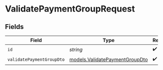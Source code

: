 # ValidatePaymentGroupRequest


## Fields

| Field                                                                  | Type                                                                   | Required                                                               | Description                                                            |
| ---------------------------------------------------------------------- | ---------------------------------------------------------------------- | ---------------------------------------------------------------------- | ---------------------------------------------------------------------- |
| `id`                                                                   | *string*                                                               | :heavy_check_mark:                                                     | N/A                                                                    |
| `validatePaymentGroupDto`                                              | [models.ValidatePaymentGroupDto](../models/validatepaymentgroupdto.md) | :heavy_check_mark:                                                     | N/A                                                                    |
